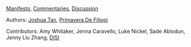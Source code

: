 [Manifesto](manifesto.md), [Commentaries](commentaries.md), [Discussion](https://github.com/thelastjosh/autonomous-art/discussions)

Authors: [Joshua Tan](https://joshuatan.com/research), [Primavera De Filippi](https://cyber.harvard.edu/people/pdefilippi)

Contributors: Amy Whitaker, Jenna Caravello, Luke Nickel, Sade Abiodun, Jenny Liu Zhang, [DISI](https://disi.org/)
